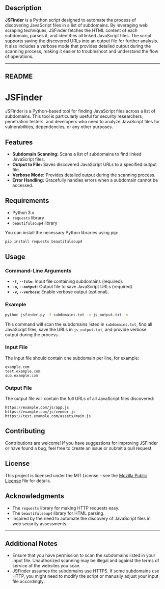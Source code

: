 ## Description

**JSFinder** is a Python script designed to automate the process of discovering JavaScript files in a list of subdomains. By leveraging web scraping techniques, JSFinder fetches the HTML content of each subdomain, parses it, and identifies all linked JavaScript files. The script supports saving the discovered URLs into an output file for further analysis. It also includes a verbose mode that provides detailed output during the scanning process, making it easier to troubleshoot and understand the flow of operations.

---

## README

# JSFinder

JSFinder is a Python-based tool for finding JavaScript files across a list of subdomains. This tool is particularly useful for security researchers, penetration testers, and developers who need to analyze JavaScript files for vulnerabilities, dependencies, or any other purposes.

## Features

- **Subdomain Scanning:** Scans a list of subdomains to find linked JavaScript files.
- **Output to File:** Saves discovered JavaScript URLs to a specified output file.
- **Verbose Mode:** Provides detailed output during the scanning process.
- **Error Handling:** Gracefully handles errors when a subdomain cannot be accessed.

## Requirements

- Python 3.x
- `requests` library
- `beautifulsoup4` library

You can install the necessary Python libraries using pip:

```bash
pip install requests beautifulsoup4
```

## Usage

### Command-Line Arguments

- **`-f`, `--file`**: Input file containing subdomains (required).
- **`-o`, `--output`**: Output file to save JavaScript URLs (required).
- **`-v`, `--verbose`**: Enable verbose output (optional).

### Example

```bash
python jsfinder.py -f subdomains.txt -o js_output.txt -v
```

This command will scan the subdomains listed in `subdomains.txt`, find all JavaScript files, save the URLs in `js_output.txt`, and provide verbose output during the process.

### Input File

The input file should contain one subdomain per line, for example:

```
example.com
test.example.com
sub.example.com
```

### Output File

The output file will contain the full URLs of all JavaScript files discovered:

```
https://example.com/js/app.js
https://example.com/js/vendor.js
https://test.example.com/assets/main.js
```

## Contributing

Contributions are welcome! If you have suggestions for improving JSFinder or have found a bug, feel free to create an issue or submit a pull request.

## License

This project is licensed under the MIT License - see the [Mozilla Public License](https://www.mozilla.org/en-US/MPL/2.0/) file for details.

## Acknowledgments

- The `requests` library for making HTTP requests easy.
- The `beautifulsoup4` library for HTML parsing.
- Inspired by the need to automate the discovery of JavaScript files in web security assessments.

---

## Additional Notes

- Ensure that you have permission to scan the subdomains listed in your input file. Unauthorized scanning may be illegal and against the terms of service of the websites you scan.
- JSFinder assumes the subdomains use HTTPS. If some subdomains use HTTP, you might need to modify the script or manually adjust your input file accordingly.
